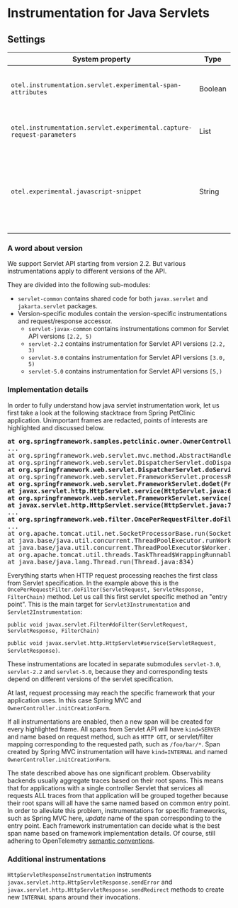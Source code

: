 # Instrumentation for Java Servlets

## Settings

| System property                                                        | Type    | Default | Description                                                                                    |
|------------------------------------------------------------------------|---------|---------|------------------------------------------------------------------------------------------------|
| `otel.instrumentation.servlet.experimental-span-attributes`            | Boolean | `false` | Enable the capture of experimental span attributes.                                            |
| `otel.instrumentation.servlet.experimental.capture-request-parameters` | List    | Empty   | Request parameters to be captured (experimental).                                              |
| `otel.experimental.javascript-snippet`                                 | String  | Empty   | Experimental setting to inject a JavaScript snippet into servlet responses (before `</body>`). |

### A word about version

We support Servlet API starting from version 2.2.
But various instrumentations apply to different versions of the API.

They are divided into the following sub-modules:

- `servlet-common` contains shared code for both `javax.servlet` and `jakarta.servlet` packages.
- Version-specific modules contain the version-specific instrumentations and request/response
  accessor.
  - `servlet-javax-common` contains instrumentations common for Servlet API versions `[2.2, 5)`
  - `servlet-2.2` contains instrumentation for Servlet API versions `[2.2, 3)`
  - `servlet-3.0` contains instrumentation for Servlet API versions `[3.0, 5)`
  - `servlet-5.0` contains instrumentation for Servlet API versions `[5,)`

### Implementation details

In order to fully understand how java servlet instrumentation work,
let us first take a look at the following stacktrace from Spring PetClinic application.
Unimportant frames are redacted, points of interests are highlighted and discussed below.

<pre>
<b>at org.springframework.samples.petclinic.owner.OwnerController.initCreationForm(OwnerController.java:60)</b>
...
at org.springframework.web.servlet.mvc.method.AbstractHandlerMethodAdapter.handle(AbstractHandlerMethodAdapter.java:87)
at org.springframework.web.servlet.DispatcherServlet.doDispatch(DispatcherServlet.java:1040)
<b>at org.springframework.web.servlet.DispatcherServlet.doService(DispatcherServlet.java:943)</b>
at org.springframework.web.servlet.FrameworkServlet.processRequest(FrameworkServlet.java:1006)
<b>at org.springframework.web.servlet.FrameworkServlet.doGet(FrameworkServlet.java:898)</b>
<b>at javax.servlet.http.HttpServlet.service(HttpServlet.java:634)</b>
<b>at org.springframework.web.servlet.FrameworkServlet.service(FrameworkServlet.java:883)</b>
<b>at javax.servlet.http.HttpServlet.service(HttpServlet.java:741)</b>
...
<b>at org.springframework.web.filter.OncePerRequestFilter.doFilter(OncePerRequestFilter.java:119)</b>
...
at org.apache.tomcat.util.net.SocketProcessorBase.run(SocketProcessorBase.java:49)
at java.base/java.util.concurrent.ThreadPoolExecutor.runWorker(ThreadPoolExecutor.java:1128)
at java.base/java.util.concurrent.ThreadPoolExecutor$Worker.run(ThreadPoolExecutor.java:628)
at org.apache.tomcat.util.threads.TaskThread$WrappingRunnable.run(TaskThread.java:61)
at java.base/java.lang.Thread.run(Thread.java:834)
</pre>

Everything starts when HTTP request processing reaches the first class from Servlet specification.
In the example above this is the
`OncePerRequestFilter.doFilter(ServletRequest, ServletResponse, FilterChain)` method.
Let us call this first servlet specific method an "entry point".
This is the main target for `Servlet3Instrumentation` and `Servlet2Instrumentation`:

`public void javax.servlet.Filter#doFilter(ServletRequest, ServletResponse, FilterChain)`

`public void javax.servlet.http.HttpServlet#service(ServletRequest, ServletResponse)`.

These instrumentations are located in separate submodules `servlet-3.0`, `servlet-2.2` and `servlet-5.0`,
because they and corresponding tests depend on different versions of the servlet specification.

At last, request processing may reach the specific framework that your application uses.
In this case Spring MVC and `OwnerController.initCreationForm`.

If all instrumentations are enabled, then a new span will be created for every highlighted frame.
All spans from Servlet API will have `kind=SERVER` and name based on request method, such as `HTTP GET`,
or servlet/filter mapping corresponding to the requested path, such as `/foo/bar/*`.
Span created by Spring MVC instrumentation will have `kind=INTERNAL` and named `OwnerController.initCreationForm`.

The state described above has one significant problem.
Observability backends usually aggregate traces based on their root spans.
This means that for applications with a single controller Servlet that services all requests ALL
traces from that application will be grouped together because their root spans will all have the same
named based on common entry point.
In order to alleviate this problem, instrumentations for specific frameworks, such as Spring MVC here,
_update_ name of the span corresponding to the entry point.
Each framework instrumentation can decide what is the best span name based on framework implementation details.
Of course, still adhering to OpenTelemetry
[semantic conventions](https://github.com/open-telemetry/semantic-conventions/blob/main/docs/http/http-spans.md#http-server).

### Additional instrumentations

`HttpServletResponseInstrumentation` instruments `javax.servlet.http.HttpServletResponse.sendError`
and `javax.servlet.http.HttpServletResponse.sendRedirect` methods to create new `INTERNAL` spans
around their invocations.
